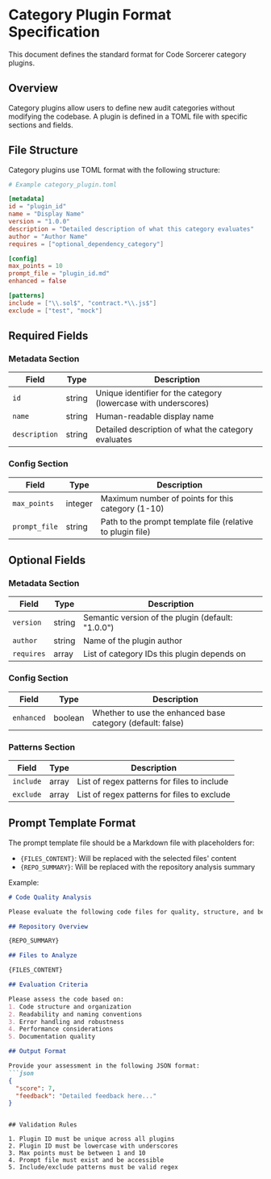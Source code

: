 # Category Plugin Format Specification

This document defines the standard format for Code Sorcerer category plugins.

## Overview

Category plugins allow users to define new audit categories without modifying the codebase. 
A plugin is defined in a TOML file with specific sections and fields.

## File Structure

Category plugins use TOML format with the following structure:

```toml
# Example category_plugin.toml

[metadata]
id = "plugin_id"
name = "Display Name"
version = "1.0.0"
description = "Detailed description of what this category evaluates"
author = "Author Name"
requires = ["optional_dependency_category"]

[config]
max_points = 10
prompt_file = "plugin_id.md"
enhanced = false

[patterns]
include = ["\\.sol$", "contract.*\\.js$"]
exclude = ["test", "mock"]
```

## Required Fields

### Metadata Section

| Field | Type | Description |
|-------|------|-------------|
| `id` | string | Unique identifier for the category (lowercase with underscores) |
| `name` | string | Human-readable display name |
| `description` | string | Detailed description of what the category evaluates |

### Config Section

| Field | Type | Description |
|-------|------|-------------|
| `max_points` | integer | Maximum number of points for this category (1-10) |
| `prompt_file` | string | Path to the prompt template file (relative to plugin file) |

## Optional Fields

### Metadata Section

| Field | Type | Description |
|-------|------|-------------|
| `version` | string | Semantic version of the plugin (default: "1.0.0") |
| `author` | string | Name of the plugin author |
| `requires` | array | List of category IDs this plugin depends on |

### Config Section

| Field | Type | Description |
|-------|------|-------------|
| `enhanced` | boolean | Whether to use the enhanced base category (default: false) |

### Patterns Section

| Field | Type | Description |
|-------|------|-------------|
| `include` | array | List of regex patterns for files to include |
| `exclude` | array | List of regex patterns for files to exclude |

## Prompt Template Format

The prompt template file should be a Markdown file with placeholders for:

- `{FILES_CONTENT}`: Will be replaced with the selected files' content
- `{REPO_SUMMARY}`: Will be replaced with the repository analysis summary

Example:

```markdown
# Code Quality Analysis

Please evaluate the following code files for quality, structure, and best practices.

## Repository Overview

{REPO_SUMMARY}

## Files to Analyze

{FILES_CONTENT}

## Evaluation Criteria

Please assess the code based on:
1. Code structure and organization
2. Readability and naming conventions
3. Error handling and robustness
4. Performance considerations
5. Documentation quality

## Output Format

Provide your assessment in the following JSON format:
```json
{
  "score": 7,
  "feedback": "Detailed feedback here..."
}
```
```

## Validation Rules

1. Plugin ID must be unique across all plugins
2. Plugin ID must be lowercase with underscores
3. Max points must be between 1 and 10
4. Prompt file must exist and be accessible
5. Include/exclude patterns must be valid regex